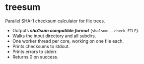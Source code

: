 treesum
=======

Parallel SHA-1 checksum calculator for file trees.

 - Outputs **_sha1sum compatible format_** (`sha1sum --check FILE`).
 - Walks the input directory and all subdirs.
 - One worker thread per core, working on one file each.
 - Prints checksums to stdout.
 - Prints errors to stderr.
 - Returns 0 on success.

